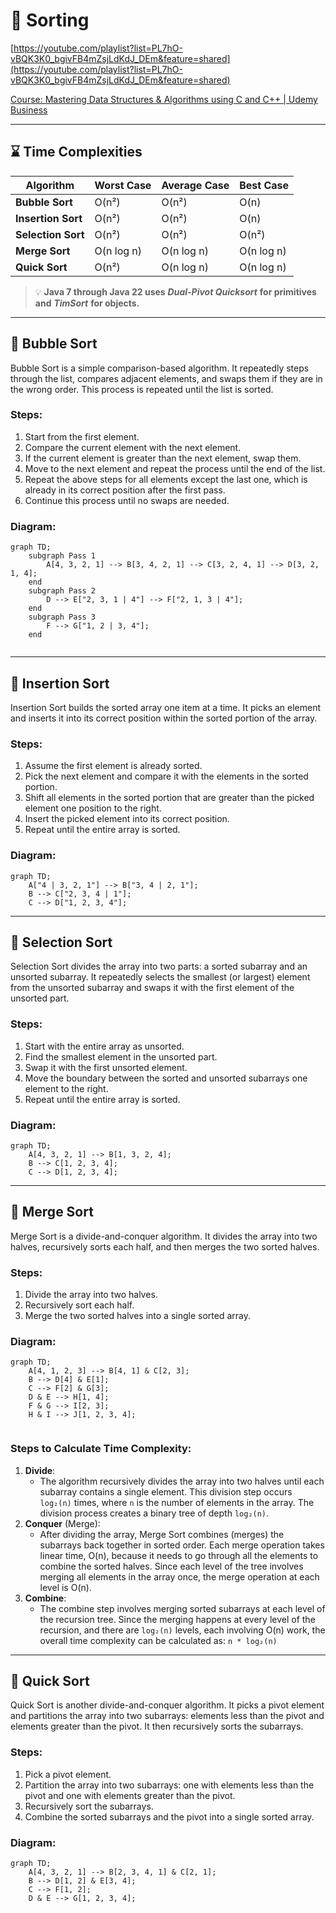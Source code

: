 # 🚀 Sorting


[https://youtube.com/playlist?list=PL7hO-vBQK3K0_bgivFB4mZsjLdKdJ_DEm&feature=shared](https://youtube.com/playlist?list=PL7hO-vBQK3K0_bgivFB4mZsjLdKdJ_DEm&feature=shared)


[Course: Mastering Data Structures & Algorithms using C and C++ | Udemy Business](https://tredence.udemy.com/course/datastructurescncpp/learn/lecture/13190984#overview)


---


## ⌛ Time Complexities


| **Algorithm**      | **Worst Case** | **Average Case** | **Best Case** |
| ------------------ | -------------- | ---------------- | ------------- |
| **Bubble Sort**    | O(n²)          | O(n²)            | O(n)          |
| **Insertion Sort** | O(n²)          | O(n²)            | O(n)          |
| **Selection Sort** | O(n²)          | O(n²)            | O(n²)         |
| **Merge Sort**     | O(n log n)     | O(n log n)       | O(n log n)    |
| **Quick Sort**     | O(n²)          | O(n log n)       | O(n log n)    |


> 💡 **Java 7 through Java 22 uses** _**Dual-Pivot Quicksort**_ **for primitives and** _**TimSort**_ **for objects.**


---


## 🚀 Bubble Sort


Bubble Sort is a simple comparison-based algorithm. It repeatedly steps through the list, compares adjacent elements, and swaps them if they are in the wrong order. This process is repeated until the list is sorted.


### Steps:

1. Start from the first element.
2. Compare the current element with the next element.
3. If the current element is greater than the next element, swap them.
4. Move to the next element and repeat the process until the end of the list.
5. Repeat the above steps for all elements except the last one, which is already in its correct position after the first pass.
6. Continue this process until no swaps are needed.

### Diagram:


```mermaid
graph TD;
    subgraph Pass 1
        A[4, 3, 2, 1] --> B[3, 4, 2, 1] --> C[3, 2, 4, 1] --> D[3, 2, 1, 4];
    end
    subgraph Pass 2
        D --> E["2, 3, 1 | 4"] --> F["2, 1, 3 | 4"];
    end
    subgraph Pass 3
        F --> G["1, 2 | 3, 4"];
    end


```


---


## 🚀 Insertion Sort


Insertion Sort builds the sorted array one item at a time. It picks an element and inserts it into its correct position within the sorted portion of the array.


### Steps:

1. Assume the first element is already sorted.
2. Pick the next element and compare it with the elements in the sorted portion.
3. Shift all elements in the sorted portion that are greater than the picked element one position to the right.
4. Insert the picked element into its correct position.
5. Repeat until the entire array is sorted.

### Diagram:


```mermaid
graph TD;
    A["4 | 3, 2, 1"] --> B["3, 4 | 2, 1"];
    B --> C["2, 3, 4 | 1"];
    C --> D["1, 2, 3, 4"];

```


---


## 🚀 Selection Sort


Selection Sort divides the array into two parts: a sorted subarray and an unsorted subarray. It repeatedly selects the smallest (or largest) element from the unsorted subarray and swaps it with the first element of the unsorted part.


### Steps:

1. Start with the entire array as unsorted.
2. Find the smallest element in the unsorted part.
3. Swap it with the first unsorted element.
4. Move the boundary between the sorted and unsorted subarrays one element to the right.
5. Repeat until the entire array is sorted.

### Diagram:


```mermaid
graph TD;
    A[4, 3, 2, 1] --> B[1, 3, 2, 4];
    B --> C[1, 2, 3, 4];
    C --> D[1, 2, 3, 4];

```


---


## 🚀 Merge Sort


Merge Sort is a divide-and-conquer algorithm. It divides the array into two halves, recursively sorts each half, and then merges the two sorted halves.


### Steps:

1. Divide the array into two halves.
2. Recursively sort each half.
3. Merge the two sorted halves into a single sorted array.

### Diagram:


```mermaid
graph TD;
    A[4, 1, 2, 3] --> B[4, 1] & C[2, 3];
    B --> D[4] & E[1];
    C --> F[2] & G[3];
    D & E --> H[1, 4];
    F & G --> I[2, 3];
    H & I --> J[1, 2, 3, 4];


```


### Steps to Calculate Time Complexity: 

1. **Divide**:
	- The algorithm recursively divides the array into two halves until each subarray contains a single element. This division step occurs `log₂(n)` times, where `n` is the number of elements in the array. The division process creates a binary tree of depth `log₂(n)`.
2. **Conquer** (Merge):
	- After dividing the array, Merge Sort combines (merges) the subarrays back together in sorted order. Each merge operation takes linear time, O(n), because it needs to go through all the elements to combine the sorted halves. Since each level of the tree involves merging all elements in the array once, the merge operation at each level is O(n).
3. **Combine**:
	- The combine step involves merging sorted subarrays at each level of the recursion tree. Since the merging happens at every level of the recursion, and there are `log₂(n)` levels, each involving O(n) work, the overall time complexity can be calculated as: `n * log₂(n)`

---


## 🚀 Quick Sort


Quick Sort is another divide-and-conquer algorithm. It picks a pivot element and partitions the array into two subarrays: elements less than the pivot and elements greater than the pivot. It then recursively sorts the subarrays.


### Steps:

1. Pick a pivot element.
2. Partition the array into two subarrays: one with elements less than the pivot and one with elements greater than the pivot.
3. Recursively sort the subarrays.
4. Combine the sorted subarrays and the pivot into a single sorted array.

### Diagram:


```mermaid
graph TD;
    A[4, 3, 2, 1] --> B[2, 3, 4, 1] & C[2, 1];
    B --> D[1, 2] & E[3, 4];
    C --> F[1, 2];
    D & E --> G[1, 2, 3, 4];

```


